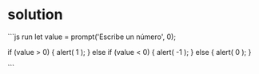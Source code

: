 # solution

\`\`\`js run let value = prompt\('Escribe un número', 0\);

if \(value &gt; 0\) { alert\( 1 \); } else if \(value &lt; 0\) { alert\( -1 \); } else { alert\( 0 \); }

\`\`\`

